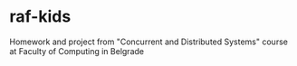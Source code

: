 # raf-kids
Homework and project from "Concurrent and Distributed Systems" course at Faculty of Computing in Belgrade
